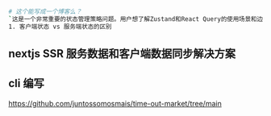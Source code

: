 
```bash
# 这个能写成一个博客么？
`这是一个非常重要的状态管理策略问题。用户想了解Zustand和React Query的使用场景和边界，这涉及到：
1. 客户端状态 vs 服务端状态的区别
```

## nextjs SSR 服务数据和客户端数据同步解决方案


## cli 编写

https://github.com/juntossomosmais/time-out-market/tree/main